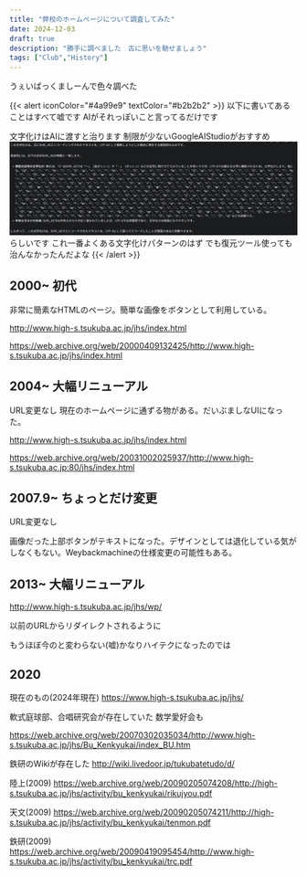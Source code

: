 ```yaml
---
title: "弊校のホームページについて調査してみた"
date: 2024-12-03
draft: true
description: "勝手に調べました　古に思いを馳せましょう"
tags: ["Club","History"]
---
```

うぇいばっくましーんで色々調べた

{{< alert iconColor="#4a99e9" textColor="#b2b2b2" >}}
以下に書いてあることはすべて嘘です
AIがそれっぽいこと言ってるだけです

文字化けはAIに渡すと治ります
制限が少ないGoogleAIStudioがおすすめ
![alt text](image.png)
らしいです
これ一番よくある文字化けパターンのはず
でも復元ツール使っても治んなかったんだよな
{{< /alert >}}
## 2000~ 初代
非常に簡素なHTMLのページ。簡単な画像をボタンとして利用している。

http://www.high-s.tsukuba.ac.jp/jhs/index.html

https://web.archive.org/web/20000409132425/http://www.high-s.tsukuba.ac.jp/jhs/index.html

## 2004~ 大幅リニューアル
URL変更なし
現在のホームページに通ずる物がある。だいぶましなUIになった。

http://www.high-s.tsukuba.ac.jp/jhs/index.html

https://web.archive.org/web/20031002025937/http://www.high-s.tsukuba.ac.jp:80/jhs/index.html

## 2007.9~ ちょっとだけ変更
URL変更なし

画像だった上部ボタンがテキストになった。デザインとしては退化している気がしなくもない。Weybackmachineの仕様変更の可能性もある。

## 2013~ 大幅リニューアル
http://www.high-s.tsukuba.ac.jp/jhs/wp/

以前のURLからリダイレクトされるように

もうほぼ今のと変わらない(嘘)かなりハイテクになったのでは

## 2020
現在のもの(2024年現在)
https://www.high-s.tsukuba.ac.jp/jhs/

軟式庭球部、合唱研究会が存在していた
数学愛好会も

https://web.archive.org/web/20070302035034/http://www.high-s.tsukuba.ac.jp/jhs/Bu_Kenkyukai/index_BU.htm

鉄研のWikiが存在した
http://wiki.livedoor.jp/tukubatetudo/d/

陸上(2009)
https://web.archive.org/web/20090205074208/http://high-s.tsukuba.ac.jp/jhs/activity/bu_kenkyukai/rikujyou.pdf

天文(2009)
https://web.archive.org/web/20090205074211/http://high-s.tsukuba.ac.jp/jhs/activity/bu_kenkyukai/tenmon.pdf

鉄研(2009)
https://web.archive.org/web/20090419095454/http://www.high-s.tsukuba.ac.jp/jhs/activity/bu_kenkyukai/trc.pdf